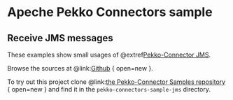 # Apeche Pekko Connectors sample

## Receive JMS messages

These examples show small usages of @extref[Pekko-Connector JMS](pekko-connectors:jms).

Browse the sources at @link:[Github](https://github.com/apache/incubator-pekko-connectors-samples/tree/main/pekko-connectors-sample-jms) { open=new }.

To try out this project clone @link:[the Pekko-Connector Samples repository](https://github.com/apache/incubator-pekko-connectors-samples) { open=new } and find it in the `pekko-connectors-sample-jms` directory.
